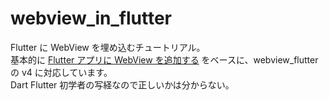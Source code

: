 # webview_in_flutter

Flutter に WebView を埋め込むチュートリアル。  
基本的に [Flutter アプリに WebView を追加する](https://codelabs.developers.google.com/codelabs/flutter-webview?hl=ja) をベースに、webview_flutter の v4 に対応しています。  
Dart Flutter 初学者の写経なので正しいかは分からない。
